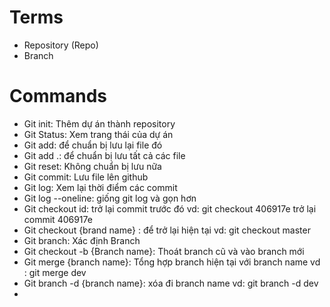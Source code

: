 # Terms

- Repository (Repo)
- Branch

# Commands

- Git init: Thêm dự án thành repository
- Git Status: Xem trang thái của dự án
- Git add: để chuẩn bị lưu lại file đó
- Git add .: để chuẩn bị lưu tất cả các file
- Git reset: Không chuẩn bị lưu nữa
- Git commit: Lưu file lên github
- Git log: Xem lại thời điểm các commit
- Git log --oneline: giống git log và gọn hơn
- Git checkout id: trở lại commit trước đó
  vd: git checkout 406917e trở lại commit 406917e
- Git checkout {brand name} : để trở lại hiện tại
  vd: git checkout master
- Git branch: Xác định Branch
- Git checkout -b {Branch name}: Thoát branch cũ và vào branch mới
- Git merge {branch name}: Tổng hợp branch hiện tại với branch name
  vd : git merge dev
- Git branch -d {branch name}: xóa đi branch name
  vd: git branch -d dev
-
